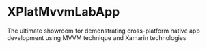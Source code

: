 XPlatMvvmLabApp
===============

The ultimate showroom for demonstrating cross-platform native app development using MVVM technique and Xamarin technologies

